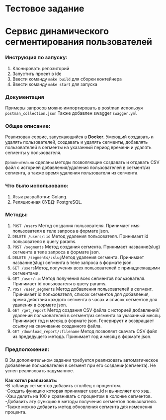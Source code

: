 # Тестовое задание 
# Сервис динамического сегментирования пользователей


### Инструкция по запуску:
1) Клонировать репозиторий
2) Запустить проект в ide
3) Ввести команду `make build` для сборки контейнера
4) Ввести команду `make start` для запуска


### Документация
Примеры запросов можно импортировать в postman используя `postman_collection.json`
Также добавлен swagger `swagger.yml`

### Общее описание:
Реализован сервис, запускающийся в **Docker**. Умеющий создавать и удалять пользователей, создавать и удалять сегменты,
добавлять пользователей в сегменты на указанный период времени и удалять сегменты у пользователя.

`Дополнительно` сделаны методы позволяющие создавать
и отдавать CSV файл с историей добавления/удаления пользователей в сегмент/из сегмента,
а также время удаления пользователя из сегмента.



### Что было использовано:
1. Язык разработки: Golang.
2. Реляционная СУБД: PostgreSQL.

### Методы:
1. `POST /users` Метод создания пользователя. Принимает имя пользователя в теле запроса в формате json.
2. `DELETE /users/:id` Метод удаления пользователя. Принимает id пользователя в query params.
3. `POST /segments` Метод создания сегмента. Принимает название(slug) сегмента в теле запроса в формате json.
4. `DELETE /segments/:slug`Метод удаления сегмента. Принимает название(slug) сегмента в теле запроса в формате json.
5. `GET /users`Метод получения всех пользователей с принадлежащими сегментами. 
6. `GET /user/:id`Метод получения всех сегментов пользователя.  Принимает id пользователя в query params.
7. `POST /user_segments` Метод добавления пользователей в сегмент. Принимает id пользователя, 
   список сегментов для добавления, время действия каждого сегмента в часах и список сегментов для удаления в формате json.
8. `GET /get_report` Метод создания CSV файла с историей добавлений/удалений пользователей в сегмент/из сегмента за указанный месяц. 
   Принимает год и месяц в формате json. Генерирует и возвращает ссылку на скачивание созданного файла.
9. `GET /download_report/:filename` Метод позволяет скачать CSV файл из предедущего метода. 
   Принимает год и месяц в формате json.
   
### Предположения:
В 3м дополнительном задании требуется реализовать автоматическое добавление пользователей в сегмент при его создании(сегмента).
Не успел реализовать задуманное. 


**Как хотел реализовать:**  
-В таблицу сегментов добавить столбец с процентом.  
-Создать функцию которая принимает user_id и вычисляет его хэш.   
-Хэш делить на 100 и сравнивать с процентом в колонке сегментов.  
-Добавить эту функцию в методы получения сегментов пользователя.  
-Также можно добавить метод обновления сегмента для изменения процента.  
